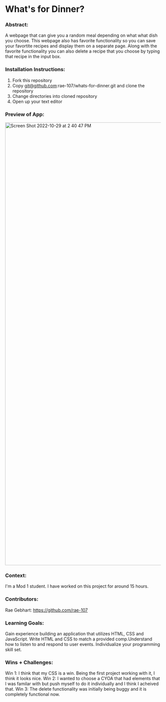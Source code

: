# What's for Dinner? 

### Abstract:
[//]: <> (Briefly describe what you built and its features. What problem is the app solving? How does this application solve that problem?)
A webpage that can give you a random meal depending on what what dish you choose. This webpage also has favorite functionality so you can save your favortite recipes and display them on a separate page. Along with the favorite functionality you can also delete a recipe that you choose by typing that recipe in the input box.

### Installation Instructions:
[//]: <> (What steps does a person have to take to get your app cloned down and running?)
1) Fork this repository
2) Copy git@github.com:rae-107/whats-for-dinner.git and clone the repository
3) Change directories into cloned repository
4) Open up your text editor

### Preview of App:
[//]: <> (Provide ONE gif or screenshot of your application - choose the "coolest" piece of functionality to show off.)
<img width="1426" alt="Screen Shot 2022-10-29 at 2 40 47 PM" src="https://user-images.githubusercontent.com/113261334/198851589-cf1f77d8-fa00-4f15-92e9-4b463d925263.png">


### Context:
[//]: <> (Give some context for the project here. How long did you have to work on it? How far into the Turing program are you?)
I'm a Mod 1 student. I have worked on this project for around 15 hours.

### Contributors:
[//]: <> (Who worked on this application? Link to their GitHubs.)
Rae Gebhart: https://github.com/rae-107

### Learning Goals:
[//]: <> (What were the learning goals of this project? What tech did you work with?)
Gain experience building an application that utilizes HTML, CSS and JavaScript. Write HTML and CSS to match a provided comp.Understand how to listen to and respond to user events. Individualize your programming skill set.


### Wins + Challenges:
[//]: <> (What are 2-3 wins you have from this project? What were some challenges you faced - and how did you get over them?)
Win 1: I think that my CSS is a win. Being the first project working with it, I think it looks nice.
Win 2: I wanted to choose a CYOA that had elements that I was familar with but push myself to do it individually and I think I acheived that.
Win 3: The delete functionality was initially being buggy and it is completely functional now.
